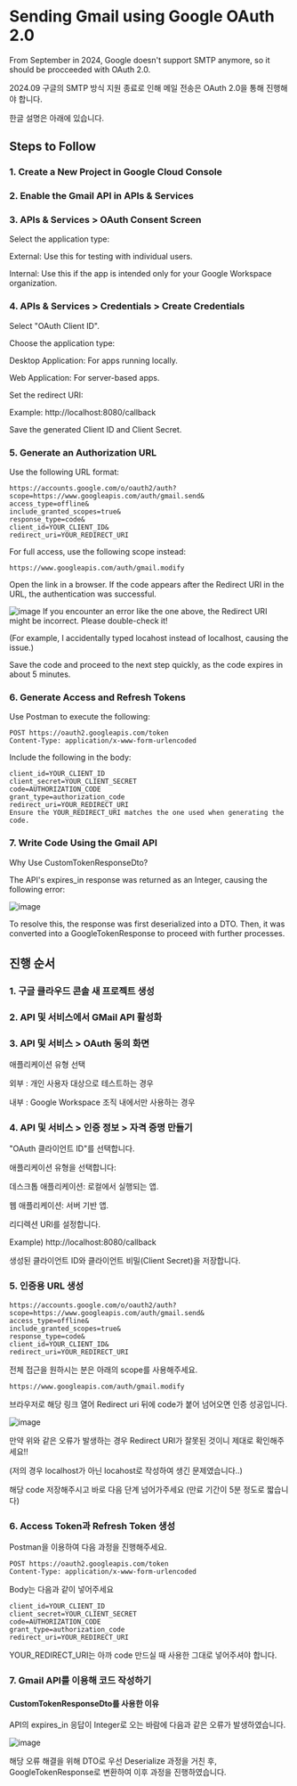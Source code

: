 # Sending Gmail using Google OAuth 2.0

From September in 2024, Google doesn't support SMTP anymore, so it should be procceeded with OAuth 2.0.

2024.09 구글의 SMTP 방식 지원 종료로 인해 메일 전송은 OAuth 2.0을 통해 진행해야 합니다.

한글 설명은 아래에 있습니다.

## Steps to Follow
### 1. Create a New Project in Google Cloud Console
### 2. Enable the Gmail API in APIs & Services
### 3. APIs & Services > OAuth Consent Screen

Select the application type:

External: Use this for testing with individual users.

Internal: Use this if the app is intended only for your Google Workspace organization.

### 4. APIs & Services > Credentials > Create Credentials
Select "OAuth Client ID".

Choose the application type:

Desktop Application: For apps running locally.

Web Application: For server-based apps.

Set the redirect URI:

Example: http://localhost:8080/callback

Save the generated Client ID and Client Secret.

### 5. Generate an Authorization URL
Use the following URL format:

```
https://accounts.google.com/o/oauth2/auth?
scope=https://www.googleapis.com/auth/gmail.send&
access_type=offline&
include_granted_scopes=true&
response_type=code&
client_id=YOUR_CLIENT_ID&
redirect_uri=YOUR_REDIRECT_URI
```

For full access, use the following scope instead:

```
https://www.googleapis.com/auth/gmail.modify
```
Open the link in a browser. If the code appears after the Redirect URI in the URL, the authentication was successful.

![image](https://github.com/user-attachments/assets/57721b35-757d-4339-99b7-96742900a192)
If you encounter an error like the one above, the Redirect URI might be incorrect. Please double-check it!

(For example, I accidentally typed locahost instead of localhost, causing the issue.)

Save the code and proceed to the next step quickly, as the code expires in about 5 minutes.

### 6. Generate Access and Refresh Tokens
Use Postman to execute the following:

```
POST https://oauth2.googleapis.com/token
Content-Type: application/x-www-form-urlencoded
```

Include the following in the body:

```
client_id=YOUR_CLIENT_ID
client_secret=YOUR_CLIENT_SECRET
code=AUTHORIZATION_CODE
grant_type=authorization_code
redirect_uri=YOUR_REDIRECT_URI
Ensure the YOUR_REDIRECT_URI matches the one used when generating the code.
```

### 7. Write Code Using the Gmail API
Why Use CustomTokenResponseDto?

The API's expires_in response was returned as an Integer, causing the following error:

![image](https://github.com/user-attachments/assets/d4464d82-3ab7-49c7-9eab-f272087b6276)


To resolve this, the response was first deserialized into a DTO. Then, it was converted into a GoogleTokenResponse to proceed with further processes.

## 진행 순서

### 1. 구글 클라우드 콘솔 새 프로젝트 생성

### 2. API 및 서비스에서 GMail API 활성화

### 3. API 및 서비스 > OAuth 동의 화면
애플리케이션 유형 선택

외부 : 개인 사용자 대상으로 테스트하는 경우

내부 : Google Workspace 조직 내에서만 사용하는 경우

### 4. API 및 서비스 > 인증 정보 > 자격 증명 만들기

"OAuth 클라이언트 ID"를 선택합니다.

애플리케이션 유형을 선택합니다:

데스크톱 애플리케이션: 로컬에서 실행되는 앱.

웹 애플리케이션: 서버 기반 앱.

리디렉션 URI를 설정합니다.

Example) http://localhost:8080/callback

생성된 클라이언트 ID와 클라이언트 비밀(Client Secret)을 저장합니다.

### 5. 인증용 URL 생성

```
https://accounts.google.com/o/oauth2/auth?
scope=https://www.googleapis.com/auth/gmail.send&
access_type=offline&
include_granted_scopes=true&
response_type=code&
client_id=YOUR_CLIENT_ID&
redirect_uri=YOUR_REDIRECT_URI
```

전체 접근을 원하시는 분은 아래의 scope를 사용해주세요.
```
https://www.googleapis.com/auth/gmail.modify
```

브라우저로 해당 링크 열어 Redirect uri 뒤에 code가 붙어 넘어오면 인증 성공입니다.

![image](https://github.com/user-attachments/assets/57721b35-757d-4339-99b7-96742900a192)

만약 위와 같은 오류가 발생하는 경우 Redirect URI가 잘못된 것이니 제대로 확인해주세요!!

(저의 경우 localhost가 아닌 locahost로 작성하여 생긴 문제였습니다..)

해당 code 저장해주시고 바로 다음 단계 넘어가주세요 (만료 기간이 5분 정도로 짧습니다)

### 6. Access Token과 Refresh Token 생성

Postman을 이용하여 다음 과정을 진행해주세요.
```
POST https://oauth2.googleapis.com/token
Content-Type: application/x-www-form-urlencoded
```

Body는 다음과 같이 넣어주세요
```
client_id=YOUR_CLIENT_ID
client_secret=YOUR_CLIENT_SECRET
code=AUTHORIZATION_CODE
grant_type=authorization_code
redirect_uri=YOUR_REDIRECT_URI
```
YOUR_REDIRECT_URI는 아까 code 만드실 때 사용한 그대로 넣어주셔야 합니다.


### 7. Gmail API를 이용해 코드 작성하기

#### CustomTokenResponseDto를 사용한 이유

API의 expires_in 응답이 Integer로 오는 바람에 다음과 같은 오류가 발생하였습니다.

![image](https://github.com/user-attachments/assets/d4464d82-3ab7-49c7-9eab-f272087b6276)

해당 오류 해결을 위해 DTO로 우선 Deserialize 과정을 거친 후, GoogleTokenResponse로 변환하여 이후 과정을 진행하였습니다.



